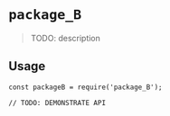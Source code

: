 # `package_B`

> TODO: description

## Usage

```
const packageB = require('package_B');

// TODO: DEMONSTRATE API
```

